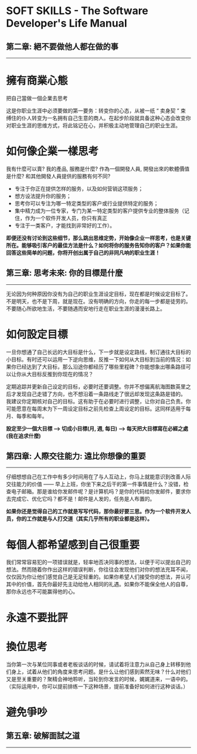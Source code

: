 # SOFT SKILLS - The Software Developer's Life Manual

第二章: 絕不要做他人都在做的事
------------------------------
------------------------------

擁有商業心態
============
把自己當做一個企業去思考

这是你职业生涯中必须要做的第一要务：转变你的心态，从被一纸 “ 卖身契 ” 束缚住的仆人转变为一名拥有自己生意的商人。在起步阶段就具备这种心态会改变你对职业生涯的思维方式，将此铭记在心，并积极主动地管理自己的职业生涯。

如何像企業一樣思考
==================
我有什麼可以賣? 我的產品, 服務是什麼?
作為一個開發人員, 開發出來的軟體價值是什麼? 和其他開發人員提供的服務有何不同? 

* 专注于你正在提供怎样的服务，以及如何营销这项服务；
* 想方设法提升你的服务；
* 思考你可以专注为哪一特定类型的客户或行业提供特定的服务；
* 集中精力成为一位专家，专门为某一特定类型的客户提供专业的整体服务（记住，作为一个软件开发人员，你只有真正
* 专注于一类客户，才能找到非常好的工作）。

**即便还没有讨论到这些细节，那么跳出思维定势，开始像企业一样思考，也是关键所在。能够吸引客户的最佳方法是什么？如何将你的服务告知你的客户？如果你能回答这些简单的问题，你将开创出属于自己的非同凡响的职业生涯！**

第三章: 思考未來: 你的目標是什麼
------------------------------
------------------------------
无论因为何种原因你没有为自己的职业生涯设定目标，现在都是时候设定目标了。不是明天，也不是下周，就是现在。没有明确的方向，你走的每一步都是徒劳的。不要随心所欲地生活，不要随遇而安地行走在职业生涯的漫漫长路上。

如何設定目標
============
一旦你想通了自己长远的大目标是什么，下一步就是设定路线，制订通往大目标的小目标。有时还可以运用一下逆向思维，反推一下如何从大目标到当前的情况：如果你已经达到了大目标，那么沿途你都经历了哪些里程碑？你能想象出哪条路径可以让你从大目标反推到你现在的情况？

定期追踪并更新自己设定的目标，必要时还要调整。你并不想偏离航海图数英里之后才发现自己走错了方向，也不想沿着一条路线走了很远却发现这条路是错的。
我建议你定期核对自己的目标。这有助于在必要时进行调整，让你对自己负责。你可能愿意在每周末为下一周设定目标之前先检查上周设定的目标。这同样适用于每月、每季和每年。

**設定至少一個大目標 --> 切成小目標(月, 週, 每日) --> 每天把大目標寫在必經之處(我在追求什麼)**

第四章: 人際交往能力: 遠比你想像的重要
------------------------------
------------------------------
仔细想想自己在工作中有多少时间用在了与人互动上，你马上就能意识到改善人际交往能力的价值 —— 早上上班，你坐下来之后干的第一件事情是什么？没错，检查电子邮箱。那是谁给你发邮件呢？是计算机吗？是你的代码给你发邮件，要求你去完成它、优化它吗？都不是！邮件是人发的，任务是人布置的。

**如果你还是觉得自己的工作就是写写代码，那你最好要三思。作为一个软件开发人员，你的工作就是与人打交道（其实几乎所有的职业都是这样）。**

每個人都希望感到自己很重要
==========================
我们常常容易犯的一项错误就是，轻率地否决同事的想法，以便于可以提出自己的想法。然而随着你作出这样的错误判断，你往往会发现他们对你的想法充耳不闻，仅仅因为你让他们感觉自己是无足轻重的。如果你希望人们接受你的想法，并认可其中的价值，首先你最好先主动给他人相同的礼遇。如果你不能保全他人的自尊，那你永远也不可能赢得他的心。

永遠不要批評
============

換位思考
========
当你第一次与某位同事或者老板谈话的时候，请试着将注意力从自己身上转移到他们身上，试着从他们的角度来思考问题。是什么让他们感到索然无味？什么对他们又是至关重要的？聚精会神地聆听，当轮到你发言的时候，娓娓道来，一语中的。（实际运用中，你可以提前排练一下这种场景，提前准备好如何进行这种谈话。）

避免爭吵
========

第五章: 破解面試之道
------------------------------
------------------------------








